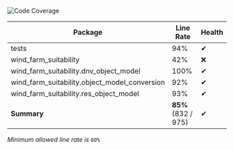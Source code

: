 ![Code Coverage](https://img.shields.io/badge/Code%20Coverage-85%25-success?style=flat)

Package | Line Rate | Health
-------- | --------- | ------
tests | 94% | ✔
wind_farm_suitability | 42% | ❌
wind_farm_suitability.dnv_object_model | 100% | ✔
wind_farm_suitability.object_model_conversion | 92% | ✔
wind_farm_suitability.res_object_model | 93% | ✔
**Summary** | **85%** (832 / 975) | ✔

_Minimum allowed line rate is `60%`_
